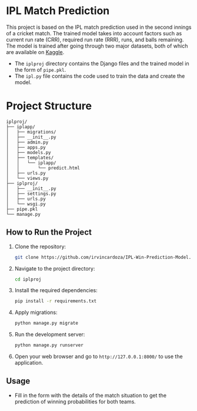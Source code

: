 
# IPL Match Prediction

This project is based on the IPL match prediction used in the second innings of a cricket match. The trained model takes into account factors such as current run rate (CRR), required run rate (RRR), runs, and balls remaining. The model is trained after going through two major datasets, both of which are available on [Kaggle](https://www.kaggle.com/datasets/patrickb1912/ipl-complete-dataset-20082020).

- The `iplproj` directory contains the Django files and the trained model in the form of `pipe.pkl`.
- The `ipl.py` file contains the code used to train the data and create the model.


# Project Structure
```
iplproj/
├── iplapp/
│   ├── migrations/
│   ├── __init__.py
│   ├── admin.py
│   ├── apps.py
│   ├── models.py
│   ├── templates/
│   │   └── iplapp/
│   │       └── predict.html
│   ├── urls.py
│   └── views.py
├── iplproj/
│   ├── __init__.py
│   ├── settings.py
│   ├── urls.py
│   └── wsgi.py
├── pipe.pkl
└── manage.py
```


## How to Run the Project

1. Clone the repository:
    ```bash
    git clone https://github.com/irvincardoza/IPL-Win-Prediction-Model.git
    ```

2. Navigate to the project directory:
    ```bash
    cd iplproj
    ```

3. Install the required dependencies:
     ```bash
    pip install -r requirements.txt
    ```

4. Apply migrations:
    ```bash
    python manage.py migrate
    ```

5. Run the development server:
    ```bash
    python manage.py runserver
    ```

6. Open your web browser and go to `http://127.0.0.1:8000/` to use the application.

## Usage

- Fill in the form with the details of the match situation to get the prediction of winning probabilities for both teams.


